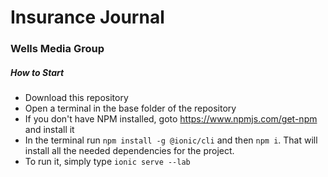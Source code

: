 # Insurance Journal #
### Wells Media Group ###

##### How to Start #####

- Download this repository
- Open a terminal in the base folder of the repository
- If you don't have NPM installed, goto https://www.npmjs.com/get-npm and install it
- In the terminal run `npm install -g @ionic/cli` and then `npm i`. That will install all the needed dependencies for the project.
- To run it, simply type `ionic serve --lab`
